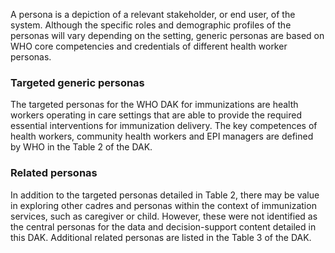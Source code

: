 A persona is a depiction of a relevant stakeholder, or end user, of the system.
Although the specific roles and demographic profiles of the personas will vary depending on the setting, generic personas are based on WHO core competencies and credentials of different health worker personas.

### Targeted generic personas

 The targeted personas for the WHO DAK for immunizations are health workers operating in care settings that are able to provide the required essential interventions for immunization delivery. The key competences of health workers, community health workers and EPI managers are defined by WHO in the Table 2 of the DAK.

### Related personas
In addition to the targeted personas detailed in Table 2, there may be value in exploring other cadres and personas within the context of immunization services, such as caregiver or child. However, these were not identified as the central personas for the data and decision-support content detailed in this DAK. Additional related personas are listed in the Table 3 of the DAK.